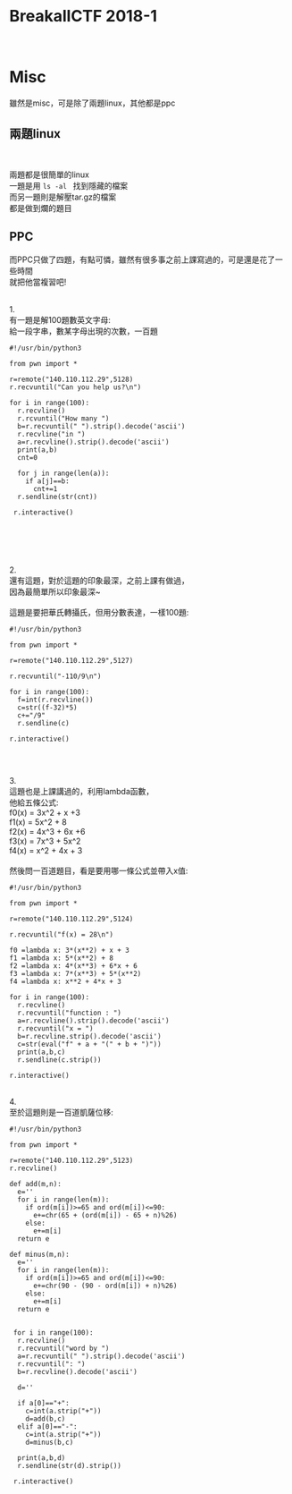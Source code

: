 <br />

# BreakallCTF 2018-1

<br />

# Misc

雖然是misc，可是除了兩題linux，其他都是ppc
<br />


兩題linux
----------------------------
<br />

兩題都是很簡單的linux<br />
一題是用 ```ls -al ``` 找到隱藏的檔案<br />
而另一題則是解壓tar.gz的檔案<br />
都是做到爛的題目<br />

PPC
----------------------------
而PPC只做了四題，有點可憐，雖然有很多事之前上課寫過的，可是還是花了一些時間<br />
就把他當複習吧!

<br />
1.<br />
有一題是解100題數英文字母:<br />
給一段字串，數某字母出現的次數，一百題<br />


```
#!/usr/bin/python3

from pwn import *

r=remote("140.110.112.29",5128)
r.recvuntil("Can you help us?\n")

for i in range(100):
  r.recvline()
  r.rcvuntil("How many ")
  b=r.recvuntil(" ").strip().decode('ascii')
  r.recvline("in ")
  a=r.recvline().strip().decode('ascii')
  print(a,b)
  cnt=0
  
  for j in range(len(a)):
    if a[j]==b:
      cnt+=1
  r.sendline(str(cnt))
  
 r.interactive()
 
 
 
```




<br />

2.<br />
還有這題，對於這題的印象最深，之前上課有做過，<br />
因為最簡單所以印象最深~<br />
<br />
這題是要把華氏轉攝氏，但用分數表達，一樣100題:<br />

```
#!/usr/bin/python3

from pwn import *

r=remote("140.110.112.29",5127)

r.recvuntil("-110/9\n")

for i in range(100):
  f=int(r.recvline())
  c=str((f-32)*5)
  c+="/9"
  r.sendline(c)
  
r.interactive()


```


<br />

3.<br />
這題也是上課講過的，利用lambda函數，<br />
他給五條公式:<br />
f0(x) = 3x^2 + x +3<br />
f1(x) = 5x^2 + 8<br />
f2(x) = 4x^3 + 6x +6<br />
f3(x) = 7x^3 + 5x^2<br />
f4(x) = x^2 + 4x + 3<br />
<br />
然後問一百道題目，看是要用哪一條公式並帶入x值:<br />

```
#!/usr/bin/python3

from pwn import *

r=remote("140.110.112.29",5124)

r.recvuntil("f(x) = 28\n")

f0 =lambda x: 3*(x**2) + x + 3
f1 =lambda x: 5*(x**2) + 8
f2 =lambda x: 4*(x**3) + 6*x + 6
f3 =lambda x: 7*(x**3) + 5*(x**2)
f4 =lambda x: x**2 + 4*x + 3

for i in range(100):
  r.recvline()
  r.recvuntil("function : ")
  a=r.recvline().strip().decode('ascii')
  r.recvuntil("x = ")
  b=r.recvline.strip().decode('ascii')
  c=str(eval("f" + a + "(" + b + ")"))
  print(a,b,c)
  r.sendline(c.strip())
  
r.interactive()

```

<br />
4.<br />
至於這題則是一百道凱薩位移:<br >

```
#!/usr/bin/python3

from pwn import *

r=remote("140.110.112.29",5123)
r.recvline()

def add(m,n):
  e=''
  for i in range(len(m)):
    if ord(m[i])>=65 and ord(m[i])<=90:
      e+=chr(65 + (ord(m[i]) - 65 + n)%26)
    else:
      e+=m[i]
  return e
  
def minus(m,n):
  e=''
  for i in range(len(m)):
    if ord(m[i])>=65 and ord(m[i])<=90:
      e+=chr(90 - (90 - ord(m[i]) + n)%26)
    else:
      e+=m[i]
  return e
  
  
 for i in range(100):
  r.recvline()
  r.recvuntil("word by ")
  a=r.recvuntil(" ").strip().decode('ascii')
  r.recvuntil(": ")
  b=r.recvline().decode('ascii')
  
  d=''
  
  if a[0]=="+":
    c=int(a.strip("+"))
    d=add(b,c)
  elif a[0]=="-":
    c=int(a.strip("+"))
    d=minus(b,c)
  
  print(a,b,d)
  r.sendline(str(d).strip())
 
 r.interactive()
  

```


















